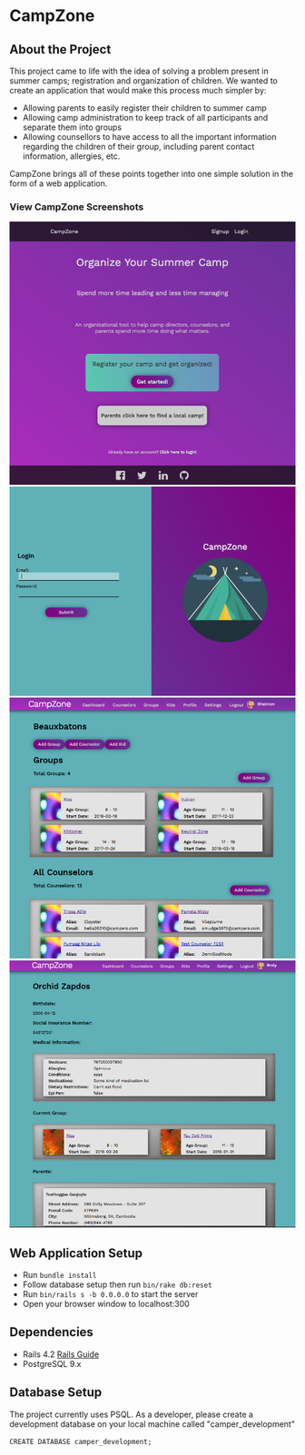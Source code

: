 # CampZone

## About the Project

This project came to life with the idea of solving a problem present in summer camps; registration and organization of children. We wanted to create an application that would make this process much simpler by:
- Allowing parents to easily register their children to summer camp
- Allowing camp administration to keep track of all participants and separate them into groups
- Allowing counsellors to have access to all the important information regarding the children of their group, including parent contact information, allergies, etc.

CampZone brings all of these points together into one simple solution in the form of a web application.

### View CampZone Screenshots
!["Splash"](/docs/splash.png)
!["Login Full Screen"](/docs/login.png)
!["Director Dashboard"](/docs/director-dashboard.png)
!["Director Kid Details"](/docs/director-kid.png)

## Web Application Setup

* Run `bundle install`
* Follow database setup then run `bin/rake db:reset`
* Run `bin/rails s -b 0.0.0.0` to start the server
* Open your browser window to localhost:300

## Dependencies

* Rails 4.2 [Rails Guide](http://guides.rubyonrails.org/v4.2/)
* PostgreSQL 9.x

## Database Setup

The project currently uses PSQL. As a developer, please create a development database on your local machine called "camper_development"
```psql -d development
CREATE DATABASE camper_development;
```